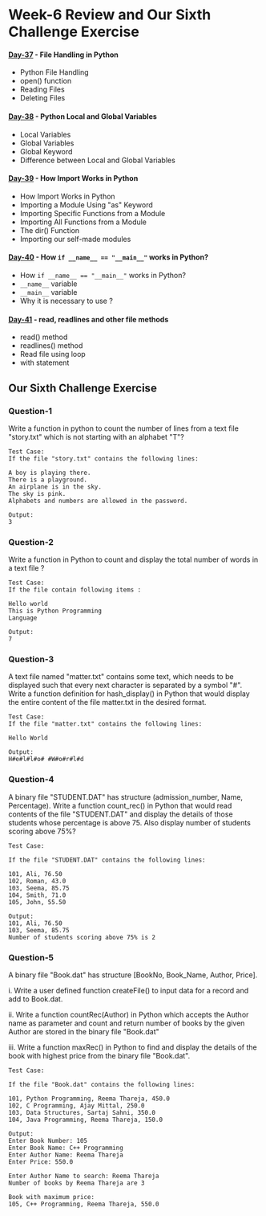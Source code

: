 # Week-6 Review and Our Sixth Challenge Exercise

#### [Day-37](https://github.com/hamzaiftkhar/100-Days-of-Code-with-Python/tree/main/Day-37) - File Handling in Python

- Python File Handling
- open() function
- Reading Files
- Deleting Files

#### [Day-38](https://github.com/hamzaiftkhar/100-Days-of-Code-with-Python/tree/main/Day-38) - Python Local and Global Variables

- Local Variables
- Global Variables
- Global Keyword
- Difference between Local and Global Variables

#### [Day-39](https://github.com/hamzaiftkhar/100-Days-of-Code-with-Python/tree/main/Day-39) - How Import Works in Python

- How Import Works in Python
- Importing a Module Using "as" Keyword
- Importing Specific Functions from a Module
- Importing All Functions from a Module
- The dir() Function
- Importing our self-made modules

#### [Day-40](https://github.com/hamzaiftkhar/100-Days-of-Code-with-Python/tree/main/Day-40) - How ```if __name__ == "__main__"``` works in Python?

- How ```if __name__ == "__main__"``` works in Python?
- ```__name__``` variable
- ```__main__``` variable
- Why it is necessary to use ?

#### [Day-41](https://github.com/hamzaiftkhar/100-Days-of-Code-with-Python/tree/main/Day-41) - read, readlines and other file methods

- read() method
- readlines() method
- Read file using loop
- with statement

## Our Sixth Challenge Exercise

### Question-1

Write a function in python to count the number of lines from a text file "story.txt" which is not starting with an alphabet "T"?

```
Test Case:
If the file "story.txt" contains the following lines: 

A boy is playing there.
There is a playground.
An airplane is in the sky.
The sky is pink.
Alphabets and numbers are allowed in the password.

Output:
3
```

### Question-2

Write a function in Python to count and display the total number of words in a text file ?

```
Test Case:
If the file contain following items :

Hello world
This is Python Programming
Language

Output:
7
```

### Question-3

A text file named "matter.txt" contains some text, which needs to be displayed such that every next character is separated by a symbol "#". Write a function definition for hash_display() in Python that would display the entire content of the file matter.txt in the desired format.

```
Test Case:
If the file "matter.txt" contains the following lines:

Hello World

Output:
H#e#l#l#o# #W#o#r#l#d
```

### Question-4

A binary file "STUDENT.DAT" has structure (admission_number, Name, Percentage). Write a function count_rec() in Python that would read contents of the file "STUDENT.DAT" and display the details of those students whose percentage is above 75. Also display number of students scoring above 75%?

```
Test Case:

If the file "STUDENT.DAT" contains the following lines:

101, Ali, 76.50
102, Roman, 43.0
103, Seema, 85.75
104, Smith, 71.0
105, John, 55.50

Output:
101, Ali, 76.50
103, Seema, 85.75
Number of students scoring above 75% is 2
```

### Question-5

A binary file "Book.dat" has structure [BookNo, Book_Name, Author, Price].

i. Write a user defined function createFile() to input data for a record and add to Book.dat.

ii. Write a function countRec(Author) in Python which accepts the Author name as parameter and count and return number of books by the given Author are stored in the binary file "Book.dat"

iii. Write a function maxRec() in Python to find and display the details of the book with highest price from the binary file "Book.dat".

```
Test Case:

If the file "Book.dat" contains the following lines:

101, Python Programming, Reema Thareja, 450.0
102, C Programming, Ajay Mittal, 250.0
103, Data Structures, Sartaj Sahni, 350.0
104, Java Programming, Reema Thareja, 150.0

Output:
Enter Book Number: 105
Enter Book Name: C++ Programming
Enter Author Name: Reema Thareja
Enter Price: 550.0

Enter Author Name to search: Reema Thareja
Number of books by Reema Thareja are 3

Book with maximum price:
105, C++ Programming, Reema Thareja, 550.0
```